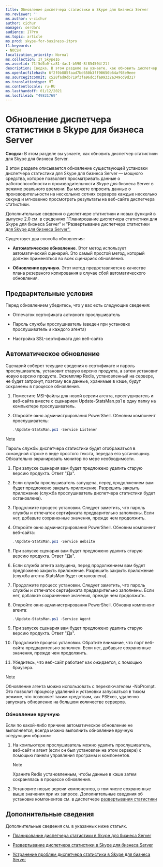 ```yaml
---
title: Обновление диспетчера статистики в Skype для бизнеса Server
ms.reviewer: ''
ms.author: v-cichur
author: cichur
manager: serdars
audience: ITPro
ms.topic: article
ms.prod: skype-for-business-itpro
f1.keywords:
- NOCSH
localization_priority: Normal
ms.collection: IT_Skype16
ms.assetid: 71f5d0a0-ca81-4ac1-b590-8f854504f21f
description: Сводка. В этом разделе вы узнаете, как обновить диспетчер статистики для Skype для бизнеса Server.
ms.openlocfilehash: 6f2f0b885faad7bd650b3ff90650b64af98e9eee
ms.sourcegitcommit: c528fad9db719f3fa96dc3fa99332a349cd9d317
ms.translationtype: MT
ms.contentlocale: ru-RU
ms.lasthandoff: 01/12/2021
ms.locfileid: "49821769"
---
```

# <a name="upgrade-statistics-manager-for-skype-for-business-server"></a>Обновление диспетчера статистики в Skype для бизнеса Server
 
**Сводка:** В этом разделе вы узнаете, как обновить диспетчер статистики для Skype для бизнеса Server.
  
В этом разделе описывается обновление существующей установки диспетчера статистики для Skype для бизнеса Server — мощного средства, которое позволяет просматривать данные о работоспособности и производительности Skype для бизнеса Server в режиме реального времени. Вы можете опросить данные о производительности на нескольких сотнях серверов каждые несколько секунд и мгновенно просмотреть результаты на веб-сайте диспетчера статистики. 
  
Дополнительные сведения о диспетчере статистики и новых функций в выпуске 2.0 см. в сведениях ["Планирование](plan.md) диспетчера статистики для Skype для бизнеса Server" и "Развертывание диспетчера статистики [для Skype для бизнеса Server".](deploy.md)
  
Существует два способа обновления:
  
- **Автоматическое обновление.** Этот метод использует автоматический сценарий. Это самый простой метод, который должен применяться во всех сценариях обновления.
    
- **Обновление вручную.** Этот метод предоставляется в качестве плана резервного копирования в случае сбой автоматического обновления.
    
## <a name="prerequisites"></a>Предварительные условия

Перед обновлением убедитесь, что у вас есть следующие сведения:
  
- Отпечаток сертификата активного прослушиватель
    
- Пароль службы прослушиватель (введен при установке прослушиватель и каждого агента)
    
- Настройка SSL-сертификата для веб-сайта
    
## <a name="automated-upgrade"></a>Автоматическое обновление

Сценарий соберет текущие сведения о сертификате и пароль прослушиватель, установит старую версию продукта, а затем установит новую версию продукта. Экземпляр Redis, установленный на сервере, не будет затронут, поэтому все данные, хранимые в кэше, будут сохранены в процессе обновления.
  
1. Поместите MSI-файлы для новой версии агента, прослушиватель и веб-сайта вместе с сценарием Update-StatsMan.ps1 в одну папку на компьютере прослушиватель.
    
2. Откройте окно администрирования PowerShell. Обновим компонент прослушиватель:
    
   ```PowerShell
   .\Update-StatsMan.ps1 -Service Listener
   ```

> [!NOTE]
> Пароль службы диспетчера статистики будет отображаться в командной строке в виде простого текста, передав его установщику. Обязательно экранировать монитор по мере необходимости. 
  
1. При запуске сценария вам будет предложено удалить старую версию продукта. Ответ "Да".
    
2. Если служба прослушиватель запущена, перед продолжением вам будет предложено закрыть приложение. Разрешить закрыть приложение (служба прослушиватель диспетчера статистики будет остановлена).
    
3. Продолжите процесс установки. Следует заметить, что пароль службы и отпечаток сертификата предварительно заполнены. Если нет, добавьте сохраненные значения, прежде чем продолжить.
    
4. Откройте окно администрирования PowerShell. Обновим компонент веб-сайта:
    
   ```PowerShell
   .\Update-StatsMan.ps1 -Service Website
   ```

5. При запуске сценария вам будет предложено удалить старую версию продукта. Ответ "Да".
    
6. Если служба агента запущена, перед продолжением вам будет предложено закрыть приложение. Разрешить закрыть приложение (служба агента StatsMan будет остановлена).
    
7. Продолжите процесс установки. Следует заметить, что пароль службы и отпечаток сертификата предварительно заполнены. Если нет, добавьте сохраненные значения, прежде чем продолжить.
    
8. Откройте окно администрирования PowerShell. Обновив компонент агента:
    
   ```PowerShell
   .\Update-StatsMan.ps1 -Service Agent
   ```

9. При запуске сценария вам будет предложено удалить старую версию продукта. Ответ "Да".
    
10. Продолжите процесс установки. Обратите внимание, что порт веб-сайта предварительно заполнен. Если нет, добавьте сохраненные значения, прежде чем продолжить.
    
11. Убедитесь, что веб-сайт работает как ожидается, с помощью браузера.
    
> [!NOTE]
> Обновление агента можно использовать с переключателем -NoPrompt. Это позволит процессу удалений и установки запускаться в тихом режиме, что позволяет таким средствам, как PSExec, удаленно запускать обновление на большом количестве серверов. 
  
### <a name="manual-upgrade"></a>Обновление вручную

Если по какой-либо причине автоматическое обновление не выполняется, всегда можно выполнить обновление вручную следующим образом:
  
1. На компьютере прослушиватель можно удалить прослушиватель, веб-сайт и агент (если он был установлен на этом сервере) с помощью панели управления программ и компонентов. 
    
    > [!NOTE]
    >  Храните Redis установленным, чтобы данные в кэше затем сохранялась в процессе обновления.
  
2. Установите новые версии компонентов, в том числе сохраненные выше значения при их запросе. Дополнительные сведения об установке компонентов см. в диспетчере [развертывания статистики](deploy.md#BKMK_Deploy)

    
## <a name="for-more-information"></a>Дополнительные сведения
<a name="BKMK_Fixed"> </a>

Дополнительные сведения см. в указанных ниже статьях.
  
- [Планирование диспетчера статистики в Skype для бизнеса Server](plan.md)
    
- [Развертывание диспетчера статистики в Skype для бизнеса Server](deploy.md)
    
- [Устранение проблем диспетчера статистики в Skype для бизнеса Server](troubleshoot.md)
